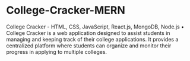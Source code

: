 # College-Cracker-MERN
College Cracker - HTML, CSS, JavaScript, React.js, MongoDB, Node.js • College Cracker is a web application designed to assist students in managing and keeping track of their college applications. It provides a centralized platform where students can organize and monitor their progress in applying to multiple colleges.

